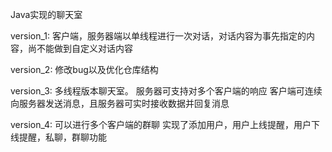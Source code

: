 Java实现的聊天室

version_1:
客户端，服务器端以单线程进行一次对话，对话内容为事先指定的内容，尚不能做到自定义对话内容



version_2:
修改bug以及优化仓库结构



version_3:
多线程版本聊天室。
服务器可支持对多个客户端的响应
客户端可连续向服务器发送消息，且服务器可实时接收数据并回复消息

version_4:
可以进行多个客户端的群聊
实现了添加用户，用户上线提醒，用户下线提醒，私聊，群聊功能
